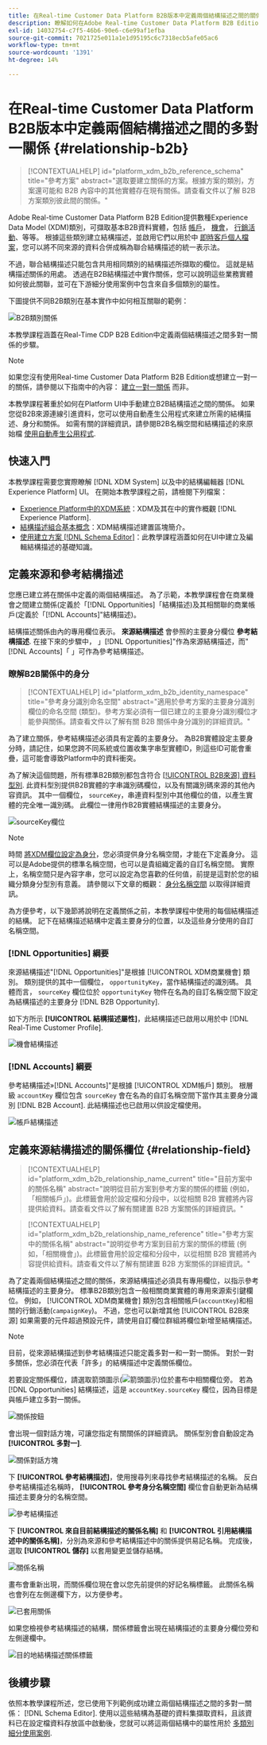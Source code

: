 ```yaml
---
title: 在Real-time Customer Data Platform B2B版本中定義兩個結構描述之間的關係
description: 瞭解如何在Adobe Real-time Customer Data Platform B2B Edition中定義兩個結構描述之間的多對一關係。
exl-id: 14032754-c7f5-46b6-90e6-c6e99af1efba
source-git-commit: 7021725e011a1e1d95195c6c7318ecb5afe05ac6
workflow-type: tm+mt
source-wordcount: '1391'
ht-degree: 14%

---
```


# 在Real-time Customer Data Platform B2B版本中定義兩個結構描述之間的多對一關係 {#relationship-b2b}

>[!CONTEXTUALHELP]
>id="platform_xdm_b2b_reference_schema"
>title="參考方案"
>abstract="選取要建立關係的方案。根據方案的類別，方案還可能和 B2B 內容中的其他實體存在現有關係。請查看文件以了解 B2B 方案類別彼此間的關係。"

Adobe Real-time Customer Data Platform B2B Edition提供數種Experience Data Model (XDM)類別，可擷取基本B2B資料實體，包括 [帳戶](../classes/b2b/business-account.md)， [機會](../classes/b2b/business-opportunity.md)， [行銷活動](../classes/b2b/business-campaign.md)、等等。 根據這些類別建立結構描述，並啟用它們以用於中 [即時客戶個人檔案](../../profile/home.md)，您可以將不同來源的資料合併成稱為聯合結構描述的統一表示法。

不過，聯合結構描述只能包含共用相同類別的結構描述所擷取的欄位。 這就是結構描述關係的用處。 透過在B2B結構描述中實作關係，您可以說明這些業務實體如何彼此關聯，並可在下游細分使用案例中包含來自多個類別的屬性。

下圖提供不同B2B類別在基本實作中如何相互關聯的範例：

![B2B類別關係](../images/tutorials/relationship-b2b/classes.png)

本教學課程涵蓋在Real-Time CDP B2B Edition中定義兩個結構描述之間多對一關係的步驟。

>[!NOTE]
>
>如果您沒有使用Real-time Customer Data Platform B2B Edition或想建立一對一的關係，請參閱以下指南中的內容： [建立一對一關係](./relationship-ui.md) 而非。
>
>本教學課程著重於如何在Platform UI中手動建立B2B結構描述之間的關係。 如果您從B2B來源連線引進資料，您可以使用自動產生公用程式來建立所需的結構描述、身分和關係。 如需有關的詳細資訊，請參閱B2B名稱空間和結構描述的來原始檔 [使用自動產生公用程式](../../sources/connectors/adobe-applications/marketo/marketo-namespaces.md).

## 快速入門

本教學課程需要您實際瞭解 [!DNL XDM System] 以及中的結構編輯器 [!DNL Experience Platform] UI。 在開始本教學課程之前，請檢閱下列檔案：

* [Experience Platform中的XDM系統](../home.md)：XDM及其在中的實作概觀 [!DNL Experience Platform].
* [結構描述組合基本概念](../schema/composition.md)：XDM結構描述建置區塊簡介。
* [使用建立方案 [!DNL Schema Editor]](create-schema-ui.md)：此教學課程涵蓋如何在UI中建立及編輯結構描述的基礎知識。

## 定義來源和參考結構描述

您應已建立將在關係中定義的兩個結構描述。 為了示範，本教學課程會在商業機會之間建立關係(定義於「[!DNL Opportunities]「結構描述)及其相關聯的商業帳戶(定義於「[!DNL Accounts]&quot;結構描述)。

結構描述關係由內的專用欄位表示。 **來源結構描述** 會參照的主要身分欄位 **參考結構描述**. 在接下來的步驟中， 」[!DNL Opportunities]&quot;作為來源結構描述，而&quot;[!DNL Accounts]「 」可作為參考結構描述。

### 瞭解B2B關係中的身分

>[!CONTEXTUALHELP]
>id="platform_xdm_b2b_identity_namespace"
>title="參考身分識別命名空間"
>abstract="適用於參考方案的主要身分識別欄位的命名空間 (類型)。參考方案必須有一個已建立的主要身分識別欄位才能參與關係。請查看文件以了解有關 B2B 關係中身分識別的詳細資訊。"

為了建立關係，參考結構描述必須具有定義的主要身分。 為B2B實體設定主要身分時，請記住，如果您跨不同系統或位置收集字串型實體ID，則這些ID可能會重疊，這可能會導致Platform中的資料衝突。

為了解決這個問題，所有標準B2B類別都包含符合 [[!UICONTROL B2B來源] 資料型別](../data-types/b2b-source.md). 此資料型別提供B2B實體的字串識別碼欄位，以及有關識別碼來源的其他內容資訊。 其中一個欄位， `sourceKey`，串連資料型別中其他欄位的值，以產生實體的完全唯一識別碼。 此欄位一律用作B2B實體結構描述的主要身分。

![sourceKey欄位](../images/tutorials/relationship-b2b/sourcekey.png)

>[!NOTE]
>
>時間 [將XDM欄位設定為身分](../ui/fields/identity.md)，您必須提供身分名稱空間，才能在下定義身分。 這可以是Adobe提供的標準名稱空間，也可以是貴組織定義的自訂名稱空間。 實際上，名稱空間只是內容字串，您可以設定為您喜歡的任何值，前提是這對於您的組織分類身分型別有意義。 請參閱以下文章的概觀： [身分名稱空間](../../identity-service/namespaces.md) 以取得詳細資訊。

為方便參考，以下幾節將說明在定義關係之前，本教學課程中使用的每個結構描述的結構。 記下在結構描述結構中定義主要身分的位置，以及這些身分使用的自訂名稱空間。

### [!DNL Opportunities] 綱要

來源結構描述&quot;[!DNL Opportunities]&quot;是根據 [!UICONTROL XDM商業機會] 類別。 類別提供的其中一個欄位， `opportunityKey`，當作結構描述的識別碼。 具體而言， `sourceKey` 欄位位於 `opportunityKey` 物件在名為的自訂名稱空間下設定為結構描述的主要身分 [!DNL B2B Opportunity].

如下方所示 **[!UICONTROL 結構描述屬性]**，此結構描述已啟用以用於中 [!DNL Real-Time Customer Profile].

![機會結構描述](../images/tutorials/relationship-b2b/opportunities.png)

### [!DNL Accounts] 綱要

參考結構描述»[!DNL Accounts]&quot;是根據 [!UICONTROL XDM帳戶] 類別。 根層級 `accountKey` 欄位包含 `sourceKey` 會在名為的自訂名稱空間下當作其主要身分識別 [!DNL B2B Account]. 此結構描述也已啟用以供設定檔使用。

![帳戶結構描述](../images/tutorials/relationship-b2b/accounts.png)

## 定義來源結構描述的關係欄位 {#relationship-field}

>[!CONTEXTUALHELP]
>id="platform_xdm_b2b_relationship_name_current"
>title="目前方案中的關係名稱"
>abstract="說明從目前方案到參考方案的關係的標籤 (例如，「相關帳戶」)。此標籤會用於設定檔和分段中，以從相關 B2B 實體將內容提供給資料。請查看文件以了解有關建置 B2B 方案關係的詳細資訊。"

>[!CONTEXTUALHELP]
>id="platform_xdm_b2b_relationship_name_reference"
>title="參考方案中的關係名稱"
>abstract="說明從參考方案到目前方案的關係的標籤 (例如，「相關機會」)。此標籤會用於設定檔和分段中，以從相關 B2B 實體將內容提供給資料。請查看文件以了解有關建置 B2B 方案關係的詳細資訊。"

為了定義兩個結構描述之間的關係，來源結構描述必須具有專用欄位，以指示參考結構描述的主要身分。 標準B2B類別包含一般相關商業實體的專用來源索引鍵欄位。 例如， [!UICONTROL XDM商業機會] 類別包含相關帳戶(`accountKey`)和相關的行銷活動(`campaignKey`)。 不過，您也可以新增其他 [!UICONTROL B2B來源] 如果需要的元件超過預設元件，請使用自訂欄位群組將欄位新增至結構描述。

>[!NOTE]
>
>目前，從來源結構描述到參考結構描述只能定義多對一和一對一關係。 對於一對多關係，您必須在代表「許多」的結構描述中定義關係欄位。

若要設定關係欄位，請選取箭頭圖示(![箭頭圖示](../images/tutorials/relationship-b2b/arrow.png))位於畫布中相關欄位旁。 若為 [!DNL Opportunities] 結構描述，這是 `accountKey.sourceKey` 欄位，因為目標是與帳戶建立多對一關係。

![關係按鈕](../images/tutorials/relationship-b2b/relationship-button.png)

會出現一個對話方塊，可讓您指定有關關係的詳細資訊。 關係型別會自動設定為 **[!UICONTROL 多對一]**.

![關係對話方塊](../images/tutorials/relationship-b2b/relationship-dialog.png)

下 **[!UICONTROL 參考結構描述]**，使用搜尋列來尋找參考結構描述的名稱。 反白參考結構描述名稱時， **[!UICONTROL 參考身分名稱空間]** 欄位會自動更新為結構描述主要身分的名稱空間。

![參考結構描述](../images/tutorials/relationship-b2b/reference-schema.png)

下 **[!UICONTROL 來自目前結構描述的關係名稱]** 和 **[!UICONTROL 引用結構描述中的關係名稱]**，分別為來源和參考結構描述中的關係提供易記名稱。 完成後，選取 **[!UICONTROL 儲存]** 以套用變更並儲存結構。

![關係名稱](../images/tutorials/relationship-b2b/relationship-name.png)

畫布會重新出現，而關係欄位現在會以您先前提供的好記名稱標籤。 此關係名稱也會列在左側邊欄下方，以方便參考。

![已套用關係](../images/tutorials/relationship-b2b/relationship-applied.png)

如果您檢視參考結構描述的結構，關係標籤會出現在結構描述的主要身分欄位旁和左側邊欄中。

![目的地結構描述關係標籤](../images/tutorials/relationship-b2b/destination-relationship.png)

## 後續步驟

依照本教學課程所述，您已使用下列範例成功建立兩個結構描述之間的多對一關係： [!DNL Schema Editor]. 使用以這些結構為基礎的資料集擷取資料，且該資料已在設定檔資料存放區中啟動後，您就可以將這兩個結構中的屬性用於 [多類別細分使用案例](../../rtcdp/segmentation/b2b.md).
